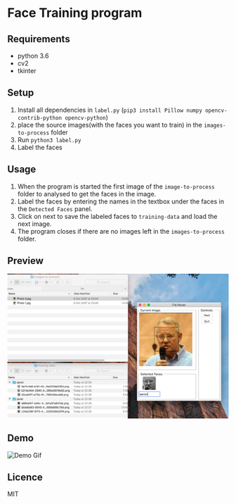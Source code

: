 # Face Training program

## Requirements
- python 3.6
- cv2
- tkinter

## Setup
1. Install all dependencies in `label.py` (`pip3 install Pillow numpy opencv-contrib-python opencv-python`)
2. place the source images(with the faces you want to train) in the `images-to-process` folder
3. Run `python3 label.py`
4. Label the faces


## Usage
1. When the program is started the first image of the `image-to-process` folder to analysed to get the faces in the image.
2. Label the faces by entering the names in the textbox under the faces in the `Detected Faces` panel.
3. Click on next to save the labeled faces to `training-data` and load the next image.
4. The program closes if there are no images left in the `images-to-process` folder.

## Preview
![Preview](./preview.png)

## Demo
![Demo Gif](./demo.gif)

## Licence
MIT